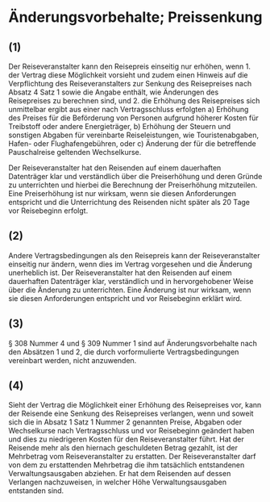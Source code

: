 # Änderungsvorbehalte; Preissenkung



## (1)

 Der Reiseveranstalter kann den Reisepreis einseitig nur erhöhen, wenn  1.
 der Vertrag diese Möglichkeit vorsieht und zudem einen Hinweis auf die Verpflichtung des Reiseveranstalters zur Senkung des Reisepreises nach Absatz 4 Satz 1 sowie die Angabe enthält, wie Änderungen des Reisepreises zu berechnen sind, und
 2.
 die Erhöhung des Reisepreises sich unmittelbar ergibt aus einer nach Vertragsschluss erfolgten  a)
 Erhöhung des Preises für die Beförderung von Personen aufgrund höherer Kosten für Treibstoff oder andere Energieträger,
 b)
 Erhöhung der Steuern und sonstigen Abgaben für vereinbarte Reiseleistungen, wie Touristenabgaben, Hafen- oder Flughafengebühren, oder
 c)
 Änderung der für die betreffende Pauschalreise geltenden Wechselkurse.

Der Reiseveranstalter hat den Reisenden auf einem dauerhaften Datenträger klar und verständlich über die Preiserhöhung und deren Gründe zu unterrichten und hierbei die Berechnung der Preiserhöhung mitzuteilen. Eine Preiserhöhung ist nur wirksam, wenn sie diesen Anforderungen entspricht und die Unterrichtung des Reisenden nicht später als 20 Tage vor Reisebeginn erfolgt.

## (2)

 Andere Vertragsbedingungen als den Reisepreis kann der Reiseveranstalter einseitig nur ändern, wenn dies im Vertrag vorgesehen und die Änderung unerheblich ist. Der Reiseveranstalter hat den Reisenden auf einem dauerhaften Datenträger klar, verständlich und in hervorgehobener Weise über die Änderung zu unterrichten. Eine Änderung ist nur wirksam, wenn sie diesen Anforderungen entspricht und vor Reisebeginn erklärt wird.

## (3)

 § 308 Nummer 4 und § 309 Nummer 1 sind auf Änderungsvorbehalte nach den Absätzen 1 und 2, die durch vorformulierte Vertragsbedingungen vereinbart werden, nicht anzuwenden.

## (4)

 Sieht der Vertrag die Möglichkeit einer Erhöhung des Reisepreises vor, kann der Reisende eine Senkung des Reisepreises verlangen, wenn und soweit sich die in Absatz 1 Satz 1 Nummer 2 genannten Preise, Abgaben oder Wechselkurse nach Vertragsschluss und vor Reisebeginn geändert haben und dies zu niedrigeren Kosten für den Reiseveranstalter führt. Hat der Reisende mehr als den hiernach geschuldeten Betrag gezahlt, ist der Mehrbetrag vom Reiseveranstalter zu erstatten. Der Reiseveranstalter darf von dem zu erstattenden Mehrbetrag die ihm tatsächlich entstandenen Verwaltungsausgaben abziehen. Er hat dem Reisenden auf dessen Verlangen nachzuweisen, in welcher Höhe Verwaltungsausgaben entstanden sind. 

